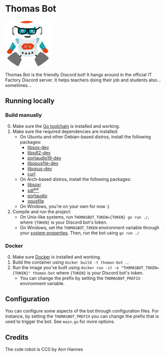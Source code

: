 Thomas Bot
==========

<img src="./images/logo.png" alt="Thomas Bot logo" width="150">

Thomas Bot is the friendly Discord bot! It hangs around in the official IT Factory Discord server.
It helps teachers doing their job and students also... sometimes... 

## Running locally

### Build manually
0. Make sure the [Go toolchain](https://golang.org/doc/install) is installed and working.
1. Make sure the required dependencies are installed:
    - On Ubuntu and other Debian-based distros, install the following packages: 
        - [libsox-dev](https://packages.debian.org/bullseye/libsox-dev) 
        - [libsdl2-dev](https://packages.debian.org/bullseye/libsdl2-dev) 
        - [portaudio19-dev](https://packages.debian.org/bullseye/portaudio19-dev)
        - [libopusfile-dev](https://packages.debian.org/bullseye/libopusfile-dev) 
        - [libopus-dev](https://packages.debian.org/bullseye/libopus-dev)
        - [curl](https://packages.debian.org/bullseye/curl)
    - On Arch-based distros, install the following packages: 
        - [libsoxr](https://archlinux.org/packages/extra/x86_64/libsoxr/)
        - [sdl<sup>aur</sup>](https://aur.archlinux.org/packages/sdl)
        - [portaudio](https://archlinux.org/packages/extra/x86_64/portaudio/)
        - [opusfile](https://archlinux.org/packages/community/x86_64/opusfile/)
    - On Windows, you're on your own for now :)
2. Compile and run the project:
    - On Unix-like systems, run `THOMASBOT_TOKEN={TOKEN} go run ./`, where `{TOKEN}` is your Discord bot's token.
    - On Windows, set the `THOMASBOT_TOKEN` environment variable through your [system properties](https://docs.oracle.com/en/database/oracle/r-enterprise/1.5.1/oread/creating-and-modifying-environment-variables-on-windows.html). Then, run the bot using `go run ./`

### Docker
0. Make sure [Docker](https://docs.docker.com/get-started/) is installed and working.
1. Build the container using `docker build -t thomas-bot .`.
2. Run the image you've built using `docker run -it -e "THOMASBOT_TOKEN={TOKEN}" thomas-bot` where `{TOKEN}` is your Discord bot's token.
    - You can change the prefix by setting the `THOMASBOT_PREFIX` environment variable.

## Configuration
You can configure some aspects of the bot through configuration files. For instance, by setting the `THOMASBOT_PREFIX` you can change the prefix that is used to trigger the bot. See `main.go` for more options.

## Credits
The cute robot is CC0 by Ann Hannes
